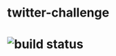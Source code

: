 twitter-challenge
=================
![build status](https://travis-ci.org/tuxetuxe/twitter-challenge.png)
=================
